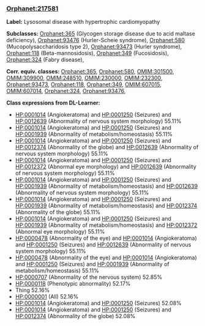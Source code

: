 
### [Orphanet:217581](http://www.orpha.net/ORDO/Orphanet_217581)
**Label:** Lysosomal disease with hypertrophic cardiomyopathy

**Subclasses:** [Orphanet:365](http://www.orpha.net/ORDO/Orphanet_365) (Glycogen storage disease due to acid maltase deficiency), [Orphanet:93476](http://www.orpha.net/ORDO/Orphanet_93476) (Hurler-Scheie syndrome), [Orphanet:580](http://www.orpha.net/ORDO/Orphanet_580) (Mucopolysaccharidosis type 2), [Orphanet:93473](http://www.orpha.net/ORDO/Orphanet_93473) (Hurler syndrome), [Orphanet:118](http://www.orpha.net/ORDO/Orphanet_118) (Beta-mannosidosis), [Orphanet:349](http://www.orpha.net/ORDO/Orphanet_349) (Fucosidosis), [Orphanet:324](http://www.orpha.net/ORDO/Orphanet_324) (Fabry disease), 

**Corr. equiv. classes:** [Orphanet:365](http://www.orpha.net/ORDO/Orphanet_365), [Orphanet:580](http://www.orpha.net/ORDO/Orphanet_580), [OMIM:301500](http://purl.obolibrary.org/obo/OMIM_301500), [OMIM:309900](http://purl.obolibrary.org/obo/OMIM_309900), [OMIM:248510](http://purl.obolibrary.org/obo/OMIM_248510), [OMIM:230000](http://purl.obolibrary.org/obo/OMIM_230000), [OMIM:232300](http://purl.obolibrary.org/obo/OMIM_232300), [Orphanet:93473](http://www.orpha.net/ORDO/Orphanet_93473), [Orphanet:118](http://www.orpha.net/ORDO/Orphanet_118), [Orphanet:349](http://www.orpha.net/ORDO/Orphanet_349), [OMIM:607015](http://purl.obolibrary.org/obo/OMIM_607015), [OMIM:607014](http://purl.obolibrary.org/obo/OMIM_607014), [Orphanet:324](http://www.orpha.net/ORDO/Orphanet_324), [Orphanet:93476](http://www.orpha.net/ORDO/Orphanet_93476), 

**Class expressions from DL-Learner:**

- [HP:0001014](http://purl.obolibrary.org/obo/HP_0001014) (Angiokeratoma) and [HP:0001250](http://purl.obolibrary.org/obo/HP_0001250) (Seizures) and [HP:0012639](http://purl.obolibrary.org/obo/HP_0012639) (Abnormality of nervous system morphology) 55.11%
- [HP:0001014](http://purl.obolibrary.org/obo/HP_0001014) (Angiokeratoma) and [HP:0001250](http://purl.obolibrary.org/obo/HP_0001250) (Seizures) and [HP:0001939](http://purl.obolibrary.org/obo/HP_0001939) (Abnormality of metabolism/homeostasis) 55.11%
- [HP:0001014](http://purl.obolibrary.org/obo/HP_0001014) (Angiokeratoma) and [HP:0001250](http://purl.obolibrary.org/obo/HP_0001250) (Seizures) and [HP:0012374](http://purl.obolibrary.org/obo/HP_0012374) (Abnormality of the globe) and [HP:0012639](http://purl.obolibrary.org/obo/HP_0012639) (Abnormality of nervous system morphology) 55.11%
- [HP:0001014](http://purl.obolibrary.org/obo/HP_0001014) (Angiokeratoma) and [HP:0001250](http://purl.obolibrary.org/obo/HP_0001250) (Seizures) and [HP:0012372](http://purl.obolibrary.org/obo/HP_0012372) (Abnormal eye morphology) and [HP:0012639](http://purl.obolibrary.org/obo/HP_0012639) (Abnormality of nervous system morphology) 55.11%
- [HP:0001014](http://purl.obolibrary.org/obo/HP_0001014) (Angiokeratoma) and [HP:0001250](http://purl.obolibrary.org/obo/HP_0001250) (Seizures) and [HP:0001939](http://purl.obolibrary.org/obo/HP_0001939) (Abnormality of metabolism/homeostasis) and [HP:0012639](http://purl.obolibrary.org/obo/HP_0012639) (Abnormality of nervous system morphology) 55.11%
- [HP:0001014](http://purl.obolibrary.org/obo/HP_0001014) (Angiokeratoma) and [HP:0001250](http://purl.obolibrary.org/obo/HP_0001250) (Seizures) and [HP:0001939](http://purl.obolibrary.org/obo/HP_0001939) (Abnormality of metabolism/homeostasis) and [HP:0012374](http://purl.obolibrary.org/obo/HP_0012374) (Abnormality of the globe) 55.11%
- [HP:0001014](http://purl.obolibrary.org/obo/HP_0001014) (Angiokeratoma) and [HP:0001250](http://purl.obolibrary.org/obo/HP_0001250) (Seizures) and [HP:0001939](http://purl.obolibrary.org/obo/HP_0001939) (Abnormality of metabolism/homeostasis) and [HP:0012372](http://purl.obolibrary.org/obo/HP_0012372) (Abnormal eye morphology) 55.11%
- [HP:0000478](http://purl.obolibrary.org/obo/HP_0000478) (Abnormality of the eye) and [HP:0001014](http://purl.obolibrary.org/obo/HP_0001014) (Angiokeratoma) and [HP:0001250](http://purl.obolibrary.org/obo/HP_0001250) (Seizures) and [HP:0012639](http://purl.obolibrary.org/obo/HP_0012639) (Abnormality of nervous system morphology) 55.11%
- [HP:0000478](http://purl.obolibrary.org/obo/HP_0000478) (Abnormality of the eye) and [HP:0001014](http://purl.obolibrary.org/obo/HP_0001014) (Angiokeratoma) and [HP:0001250](http://purl.obolibrary.org/obo/HP_0001250) (Seizures) and [HP:0001939](http://purl.obolibrary.org/obo/HP_0001939) (Abnormality of metabolism/homeostasis) 55.11%
- [HP:0000707](http://purl.obolibrary.org/obo/HP_0000707) (Abnormality of the nervous system) 52.85%
- [HP:0000118](http://purl.obolibrary.org/obo/HP_0000118) (Phenotypic abnormality) 52.17%
- Thing 52.16%
- [HP:0000001](http://purl.obolibrary.org/obo/HP_0000001) (All) 52.16%
- [HP:0001014](http://purl.obolibrary.org/obo/HP_0001014) (Angiokeratoma) and [HP:0001250](http://purl.obolibrary.org/obo/HP_0001250) (Seizures) 52.08%
- [HP:0001014](http://purl.obolibrary.org/obo/HP_0001014) (Angiokeratoma) and [HP:0001250](http://purl.obolibrary.org/obo/HP_0001250) (Seizures) and [HP:0012374](http://purl.obolibrary.org/obo/HP_0012374) (Abnormality of the globe) 52.08%


